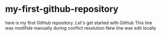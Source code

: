 # my-first-github-repository
here is my first GitHub repository. Let's get started with GitHub
This line was modifide manually during conflict resolution
New line was edit locally
